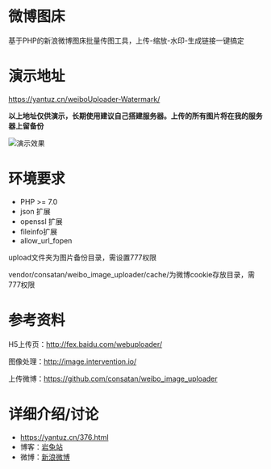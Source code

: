 # 微博图床

基于PHP的新浪微博图床批量传图工具，上传-缩放-水印-生成链接一键搞定

# 演示地址

https://yantuz.cn/weiboUploader-Watermark/

**以上地址仅供演示，长期使用建议自己搭建服务器。上传的所有图片将在我的服务器上留备份**

![演示效果](https://ws4.sinaimg.cn/large/007452UMly1fq2owsrv0ij30m80lbwi7.jpg)

# 环境要求

* PHP >= 7.0
* json 扩展
* openssl 扩展
* fileinfo扩展
* allow_url_fopen

upload文件夹为图片备份目录，需设置777权限

vendor/consatan/weibo_image_uploader/cache/为微博cookie存放目录，需777权限

# 参考资料

H5上传页：http://fex.baidu.com/webuploader/

图像处理：http://image.intervention.io/

上传微博：https://github.com/consatan/weibo_image_uploader

# 详细介绍/讨论

* https://yantuz.cn/376.html
* 博客：[岩兔站](https://yantuz.cn "岩兔站-关注互联网折腾服务器分享码农的日常")
* 微博：[新浪微博](https://weibo.com/yztop "岩兔站")
